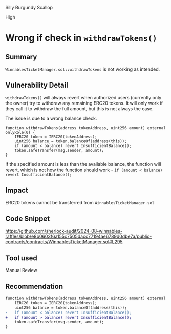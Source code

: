 Silly Burgundy Scallop

High

# Wrong if check in `withdrawTokens()`

## Summary

`WinnablesTicketManager.sol::withdrawTokens` is not working as intended.

## Vulnerability Detail

`withdrawTokens()` will always revert when authorized users (currently only the owner) try to withdraw any remaining ERC20 tokens. It will only work if they call it to withdraw the full amount, but this is not always the case.

The issue is due to a wrong balance check.

```solidity
function withdrawTokens(address tokenAddress, uint256 amount) external onlyRole(0) {
    IERC20 token = IERC20(tokenAddress);
    uint256 balance = token.balanceOf(address(this));
    if (amount < balance) revert InsufficientBalance();
    token.safeTransfer(msg.sender, amount);
}
```

If the specified amount is less than the available balance, the function will revert, which is not how the function should work - `if (amount < balance) revert InsufficientBalance();`

## Impact

ERC20 tokens cannot be transferred from `WinnablesTicketManager.sol`

## Code Snippet

https://github.com/sherlock-audit/2024-08-winnables-raffles/blob/e8b0603f6a155c7505dacc77194ae6789d0dbe7a/public-contracts/contracts/WinnablesTicketManager.sol#L295

## Tool used

Manual Review

## Recommendation

```diff
function withdrawTokens(address tokenAddress, uint256 amount) external onlyRole(0) {
    IERC20 token = IERC20(tokenAddress);
    uint256 balance = token.balanceOf(address(this));
-   if (amount < balance) revert InsufficientBalance();
+   if (amount > balance) revert InsufficientBalance();
    token.safeTransfer(msg.sender, amount);
}
```